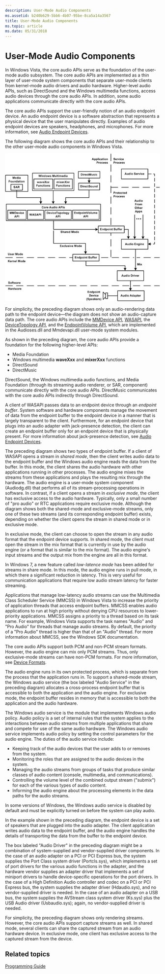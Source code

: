 ```yaml
---
description: User-Mode Audio Components
ms.assetid: b240b629-5bb6-4b07-95be-8ca5a14a3567
title: User-Mode Audio Components
ms.topic: article
ms.date: 05/31/2018
---
```


# User-Mode Audio Components

In Windows Vista, the core audio APIs serve as the foundation of the user-mode audio subsystem. The core audio APIs are implemented as a thin layer of user-mode system components that separate user-mode clients from kernel-mode audio drivers and audio hardware. Higher-level audio APIs, such as DirectSound and the Windows multimedia functions, access audio devices through the core audio APIs. In addition, some audio applications communicate directly with the core audio APIs.

The core audio APIs support the user-friendly notion of an audio endpoint device. An audio endpoint device is a software abstraction that represents a physical device that the user manipulates directly. Examples of audio endpoint devices are speakers, headphones, and microphones. For more information, see [Audio Endpoint Devices](audio-endpoint-devices.md).

The following diagram shows the core audio APIs and their relationship to the other user-mode audio components in Windows Vista.

![diagram of user-mode audio-rendering components](images/fig1.jpg)

For simplicity, the preceding diagram shows only an audio-rendering data path to the endpoint device—the diagram does not show an audio-capture data path. The core audio APIs include the [MMDevice API](mmdevice-api.md), [WASAPI](wasapi.md), the [DeviceTopology API](devicetopology-api.md), and the [EndpointVolume API](endpointvolume-api.md), which are implemented in the Audioses.dll and Mmdevapi.dll user-mode system modules.

As shown in the preceding diagram, the core audio APIs provide a foundation for the following higher-level APIs:

-   Media Foundation
-   Windows multimedia **waveXxx** and **mixerXxx** functions
-   DirectSound
-   DirectMusic

DirectSound, the Windows multimedia audio functions, and Media Foundation (through its streaming audio renderer, or SAR, component) communicate directly with the core audio APIs. DirectMusic communicates with the core audio APIs indirectly through DirectSound.

A client of WASAPI passes data to an endpoint device through an *endpoint buffer*. System software and hardware components manage the movement of data from the endpoint buffer to the endpoint device in a manner that is largely transparent to the client. Furthermore, for an endpoint device that plugs into an audio adapter with jack-presence detection, the client can create an endpoint buffer only for an endpoint device that is physically present. For more information about jack-presence detection, see [Audio Endpoint Devices](audio-endpoint-devices.md).

The preceding diagram shows two types of endpoint buffer. If a client of WASAPI opens a stream in *shared mode*, then the client writes audio data to the endpoint buffer and the Windows audio engine reads the data from the buffer. In this mode, the client shares the audio hardware with other applications running in other processes. The audio engine mixes the streams from these applications and plays the resulting mix through the hardware. The audio engine is a user-mode system component (Audiodg.dll) that performs all of its stream-processing operations in software. In contrast, if a client opens a stream in *exclusive mode*, the client has exclusive access to the audio hardware. Typically, only a small number of "pro audio" or RTC applications require exclusive mode. Although the diagram shows both the shared-mode and exclusive-mode streams, only one of these two streams (and its corresponding endpoint buffer) exists, depending on whether the client opens the stream in shared mode or in exclusive mode.

In exclusive mode, the client can choose to open the stream in any audio format that the endpoint device supports. In shared mode, the client must open the stream in the mix format that is currently in use by the audio engine (or a format that is similar to the mix format). The audio engine's input streams and the output mix from the engine are all in this format.

In Windows 7, a new feature called *low-latence mode* has been added for streams in share mode. In this mode, the audio engine runs in pull mode, in which there a significant reduction in latency. This is very useful for communication applications that require low audio stream latency for faster streaming.

Applications that manage low-latency audio streams can use the Multimedia Class Scheduler Service (MMCSS) in Windows Vista to increase the priority of application threads that access endpoint buffers. MMCSS enables audio applications to run at high priority without denying CPU resources to lower-priority applications. MMCSS assigns a priority to a thread based on its task name. For example, Windows Vista supports the task names "Audio" and "Pro Audio" for threads that manage audio streams. By default, the priority of a "Pro Audio" thread is higher than that of an "Audio" thread. For more information about MMCSS, see the Windows SDK documentation.

The core audio APIs support both PCM and non-PCM stream formats. However, the audio engine can mix only PCM streams. Thus, only exclusive-mode streams can have non-PCM formats. For more information, see [Device Formats](device-formats.md).

The audio engine runs in its own protected process, which is separate from the process that the application runs in. To support a shared-mode stream, the Windows audio service (the box labeled "Audio Service" in the preceding diagram) allocates a cross-process endpoint buffer that is accessible to both the application and the audio engine. For exclusive mode, the endpoint buffer resides in memory that is accessible to both the application and the audio hardware.

The Windows audio service is the module that implements Windows audio policy. Audio policy is a set of internal rules that the system applies to the interactions between audio streams from multiple applications that share and compete for use of the same audio hardware. The Windows audio service implements audio policy by setting the control parameters for the audio engine. The duties of the audio service include:

-   Keeping track of the audio devices that the user adds to or removes from the system.
-   Monitoring the roles that are assigned to the audio devices in the system.
-   Managing the audio streams from groups of tasks that produce similar classes of audio content (console, multimedia, and communications).
-   Controlling the volume level of the combined output stream ("submix") for each of the various types of audio content.
-   Informing the audio engine about the processing elements in the data paths for the audio streams.

In some versions of Windows, the Windows audio service is disabled by default and must be explicitly turned on before the system can play audio.

In the example shown in the preceding diagram, the endpoint device is a set of speakers that are plugged into the audio adapter. The client application writes audio data to the endpoint buffer, and the audio engine handles the details of transporting the data from the buffer to the endpoint device.

The box labeled "Audio Driver" in the preceding diagram might be a combination of system-supplied and vendor-supplied driver components. In the case of an audio adapter on a PCI or PCI Express bus, the system supplies the Port Class system driver (Portcls.sys), which implements a set of port drivers for the various audio functions in the adapter, and the hardware vendor supplies an adapter driver that implements a set of miniport drivers to handle device-specific operations for the port drivers. In the case of a High Definition Audio controller and codec on a PCI or PCI Express bus, the system supplies the adapter driver (Hdaudio.sys), and no vendor-supplied driver is needed. In the case of an audio adapter on a USB bus, the system supplies the AVStream class system driver (Ks.sys) plus the USB Audio driver (Usbaudio.sys); again, no vendor-supplied driver is needed.

For simplicity, the preceding diagram shows only rendering streams. However, the core audio APIs support capture streams as well. In shared mode, several clients can share the captured stream from an audio hardware device. In exclusive mode, one client has exclusive access to the captured stream from the device.

## Related topics

<dl> <dt>

[Programming Guide](programming-guide.md)
</dt> </dl>

 

 



